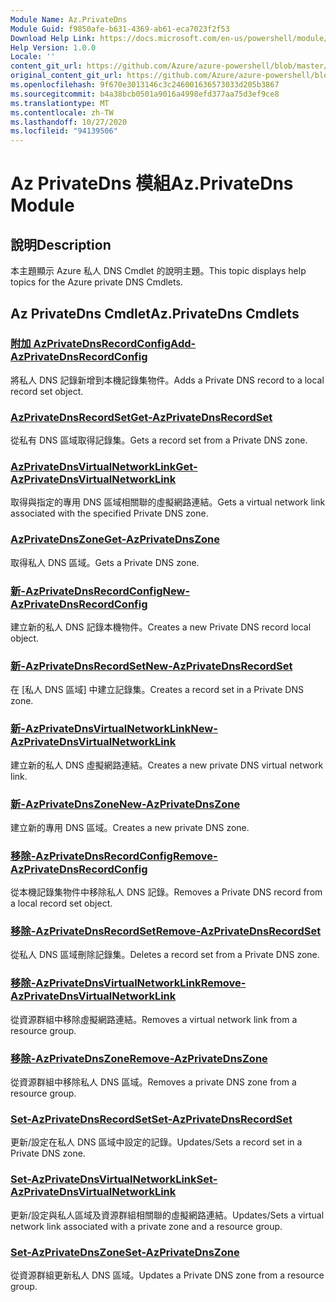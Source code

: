 ```yaml
---
Module Name: Az.PrivateDns
Module Guid: f9850afe-b631-4369-ab61-eca7023f2f53
Download Help Link: https://docs.microsoft.com/en-us/powershell/module/az.privatedns
Help Version: 1.0.0
Locale: ''
content_git_url: https://github.com/Azure/azure-powershell/blob/master/src/PrivateDns/PrivateDns/help/Az.PrivateDNS.md
original_content_git_url: https://github.com/Azure/azure-powershell/blob/master/src/PrivateDns/PrivateDns/help/Az.PrivateDNS.md
ms.openlocfilehash: 9f670e3013146c3c246001636573033d205b3867
ms.sourcegitcommit: b4a38bcb0501a9016a4998efd377aa75d3ef9ce8
ms.translationtype: MT
ms.contentlocale: zh-TW
ms.lasthandoff: 10/27/2020
ms.locfileid: "94139506"
---
```

# <span data-ttu-id="c13fd-101">Az PrivateDns 模組</span><span class="sxs-lookup"><span data-stu-id="c13fd-101">Az.PrivateDns Module</span></span>
## <span data-ttu-id="c13fd-102">說明</span><span class="sxs-lookup"><span data-stu-id="c13fd-102">Description</span></span>
<span data-ttu-id="c13fd-103">本主題顯示 Azure 私人 DNS Cmdlet 的說明主題。</span><span class="sxs-lookup"><span data-stu-id="c13fd-103">This topic displays help topics for the Azure private DNS Cmdlets.</span></span>

## <span data-ttu-id="c13fd-104">Az PrivateDns Cmdlet</span><span class="sxs-lookup"><span data-stu-id="c13fd-104">Az.PrivateDns Cmdlets</span></span>
### [<span data-ttu-id="c13fd-105">附加 AzPrivateDnsRecordConfig</span><span class="sxs-lookup"><span data-stu-id="c13fd-105">Add-AzPrivateDnsRecordConfig</span></span>](Add-AzPrivateDnsRecordConfig.md)
<span data-ttu-id="c13fd-106">將私人 DNS 記錄新增到本機記錄集物件。</span><span class="sxs-lookup"><span data-stu-id="c13fd-106">Adds a Private DNS record to a local record set object.</span></span>

### [<span data-ttu-id="c13fd-107">AzPrivateDnsRecordSet</span><span class="sxs-lookup"><span data-stu-id="c13fd-107">Get-AzPrivateDnsRecordSet</span></span>](Get-AzPrivateDnsRecordSet.md)
<span data-ttu-id="c13fd-108">從私有 DNS 區域取得記錄集。</span><span class="sxs-lookup"><span data-stu-id="c13fd-108">Gets a record set from a Private DNS zone.</span></span>

### [<span data-ttu-id="c13fd-109">AzPrivateDnsVirtualNetworkLink</span><span class="sxs-lookup"><span data-stu-id="c13fd-109">Get-AzPrivateDnsVirtualNetworkLink</span></span>](Get-AzPrivateDnsVirtualNetworkLink.md)
<span data-ttu-id="c13fd-110">取得與指定的專用 DNS 區域相關聯的虛擬網路連結。</span><span class="sxs-lookup"><span data-stu-id="c13fd-110">Gets a virtual network link associated with the specified Private DNS zone.</span></span>

### [<span data-ttu-id="c13fd-111">AzPrivateDnsZone</span><span class="sxs-lookup"><span data-stu-id="c13fd-111">Get-AzPrivateDnsZone</span></span>](Get-AzPrivateDnsZone.md)
<span data-ttu-id="c13fd-112">取得私人 DNS 區域。</span><span class="sxs-lookup"><span data-stu-id="c13fd-112">Gets a Private DNS zone.</span></span>

### [<span data-ttu-id="c13fd-113">新-AzPrivateDnsRecordConfig</span><span class="sxs-lookup"><span data-stu-id="c13fd-113">New-AzPrivateDnsRecordConfig</span></span>](New-AzPrivateDnsRecordConfig.md)
<span data-ttu-id="c13fd-114">建立新的私人 DNS 記錄本機物件。</span><span class="sxs-lookup"><span data-stu-id="c13fd-114">Creates a new Private DNS record local object.</span></span>

### [<span data-ttu-id="c13fd-115">新-AzPrivateDnsRecordSet</span><span class="sxs-lookup"><span data-stu-id="c13fd-115">New-AzPrivateDnsRecordSet</span></span>](New-AzPrivateDnsRecordSet.md)
<span data-ttu-id="c13fd-116">在 [私人 DNS 區域] 中建立記錄集。</span><span class="sxs-lookup"><span data-stu-id="c13fd-116">Creates a record set in a Private DNS zone.</span></span>

### [<span data-ttu-id="c13fd-117">新-AzPrivateDnsVirtualNetworkLink</span><span class="sxs-lookup"><span data-stu-id="c13fd-117">New-AzPrivateDnsVirtualNetworkLink</span></span>](New-AzPrivateDnsVirtualNetworkLink.md)
<span data-ttu-id="c13fd-118">建立新的私人 DNS 虛擬網路連結。</span><span class="sxs-lookup"><span data-stu-id="c13fd-118">Creates a new private DNS virtual network link.</span></span>

### [<span data-ttu-id="c13fd-119">新-AzPrivateDnsZone</span><span class="sxs-lookup"><span data-stu-id="c13fd-119">New-AzPrivateDnsZone</span></span>](New-AzPrivateDnsZone.md)
<span data-ttu-id="c13fd-120">建立新的專用 DNS 區域。</span><span class="sxs-lookup"><span data-stu-id="c13fd-120">Creates a new private DNS zone.</span></span>

### [<span data-ttu-id="c13fd-121">移除-AzPrivateDnsRecordConfig</span><span class="sxs-lookup"><span data-stu-id="c13fd-121">Remove-AzPrivateDnsRecordConfig</span></span>](Remove-AzPrivateDnsRecordConfig.md)
<span data-ttu-id="c13fd-122">從本機記錄集物件中移除私人 DNS 記錄。</span><span class="sxs-lookup"><span data-stu-id="c13fd-122">Removes a Private DNS record from a local record set object.</span></span>

### [<span data-ttu-id="c13fd-123">移除-AzPrivateDnsRecordSet</span><span class="sxs-lookup"><span data-stu-id="c13fd-123">Remove-AzPrivateDnsRecordSet</span></span>](Remove-AzPrivateDnsRecordSet.md)
<span data-ttu-id="c13fd-124">從私人 DNS 區域刪除記錄集。</span><span class="sxs-lookup"><span data-stu-id="c13fd-124">Deletes a record set from a Private DNS zone.</span></span>

### [<span data-ttu-id="c13fd-125">移除-AzPrivateDnsVirtualNetworkLink</span><span class="sxs-lookup"><span data-stu-id="c13fd-125">Remove-AzPrivateDnsVirtualNetworkLink</span></span>](Remove-AzPrivateDnsVirtualNetworkLink.md)
<span data-ttu-id="c13fd-126">從資源群組中移除虛擬網路連結。</span><span class="sxs-lookup"><span data-stu-id="c13fd-126">Removes a virtual network link from a resource group.</span></span>

### [<span data-ttu-id="c13fd-127">移除-AzPrivateDnsZone</span><span class="sxs-lookup"><span data-stu-id="c13fd-127">Remove-AzPrivateDnsZone</span></span>](Remove-AzPrivateDnsZone.md)
<span data-ttu-id="c13fd-128">從資源群組中移除私人 DNS 區域。</span><span class="sxs-lookup"><span data-stu-id="c13fd-128">Removes a private DNS zone from a resource group.</span></span>

### [<span data-ttu-id="c13fd-129">Set-AzPrivateDnsRecordSet</span><span class="sxs-lookup"><span data-stu-id="c13fd-129">Set-AzPrivateDnsRecordSet</span></span>](Set-AzPrivateDnsRecordSet.md)
<span data-ttu-id="c13fd-130">更新/設定在私人 DNS 區域中設定的記錄。</span><span class="sxs-lookup"><span data-stu-id="c13fd-130">Updates/Sets a record set in a Private DNS zone.</span></span>

### [<span data-ttu-id="c13fd-131">Set-AzPrivateDnsVirtualNetworkLink</span><span class="sxs-lookup"><span data-stu-id="c13fd-131">Set-AzPrivateDnsVirtualNetworkLink</span></span>](Set-AzPrivateDnsVirtualNetworkLink.md)
<span data-ttu-id="c13fd-132">更新/設定與私人區域及資源群組相關聯的虛擬網路連結。</span><span class="sxs-lookup"><span data-stu-id="c13fd-132">Updates/Sets a virtual network link associated with a private zone and a resource group.</span></span>

### [<span data-ttu-id="c13fd-133">Set-AzPrivateDnsZone</span><span class="sxs-lookup"><span data-stu-id="c13fd-133">Set-AzPrivateDnsZone</span></span>](Set-AzPrivateDnsZone.md)
<span data-ttu-id="c13fd-134">從資源群組更新私人 DNS 區域。</span><span class="sxs-lookup"><span data-stu-id="c13fd-134">Updates a Private DNS zone from a resource group.</span></span>

